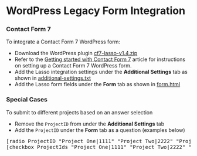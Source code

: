 <h1>WordPress Legacy Form Integration</h1>

<h3><a name="cf7-plugin">Contact Form 7</a></h3>
<p>To integrate a Contact Form 7 WordPress form:</p>
<ul>
<li>Download the WordPress plugin <a href="https://github.com/eci-lasso/wp-plugin/tree/main/Legacy%20Contact%20Form%207%20Plugin/cf7-lasso-v1.4.zip" download>cf7-lasso-v1.4.zip</a></li>
<li>Refer to the <a href="https://contactform7.com/getting-started-with-contact-form-7/" target="_blank">Getting started with Contact Form 7</a> article for instructions on setting up a Contact Form 7 WordPress form.</li>
<li>Add the Lasso integration settings under the <b>Additional Settings</b> tab as shown in <a href="https://github.com/eci-lasso/wp-plugin/blob/main/Legacy%20Contact%20Form%207%20Plugin/contact-form/additional-settings.txt" target="_blank">additional-settings.txt</a></li>
<li>Add the Lasso form fields under the <b>Form</b> tab as shown in <a href="https://github.com/eci-lasso/wp-plugin/blob/main/Legacy%20Contact%20Form%207%20Plugin/contact-form/form.html" target="_blank">form.html</a></li>
</ul>
<h3><a name="special-cases">Special Cases</a></h3>
<p>To submit to different projects based on an answer selection</p>
<ul>
<li>Remove the <code>ProjectID</code> from under the <b>Additional Settings</b> tab</li>
<li>Add the <code>ProjectID</code> under the <b>Form</b> tab as a question (examples below)</li>
</ul>
<pre>[radio ProjectID "Project One|1111" "Project Two|2222" "Project Three|3333"]<br />[checkbox ProjectIds "Project One|1111" "Project Two|2222" "Project Three|3333"]</pre>
